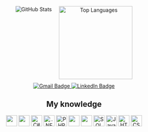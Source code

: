 <div align="center" style="display: flex; justify-content: center; flex-wrap: wrap;">
  <div style="margin: 10px;">
    <picture>
      <source
        srcset="https://github-readme-stats.vercel.app/api?username=Jaummmn&show_icons=true&theme=dark"
        media="(prefers-color-scheme: dark)"
      />
      <source
        srcset="https://github-readme-stats.vercel.app/api?username=Jaummmn&show_icons=true"
        media="(prefers-color-scheme: light), (prefers-color-scheme: no-preference)"
      />
      <img src="https://github-readme-stats.vercel.app/api?username=Jaummmn&show_icons=true" alt="GitHub Stats" />
    </picture>
  </div>

  <div style="margin: 10px;">
      <img height="200" src="https://github-readme-stats.vercel.app/api/top-langs?username=Jaummmn&layout=compact&langs_count=10&card_width=320&theme=dark" alt="Top Languages" />
  </div>
</div>


<!-- Seção de contato -->
<div align="center">
  <a href="mailto:joao.victor.martinho2@gmail.com">
    <img src="https://img.shields.io/badge/Gmail-D14836?style=for-the-badge&logo=gmail&logoColor=white" alt="Gmail Badge" />
  </a>
  <a href="https://www.linkedin.com/in/jo%C3%A3o-victor-de-andrade-martinho-3083b928b/" target="_blank">
    <img src="https://img.shields.io/badge/-LinkedIn-%230077B5?style=for-the-badge&logo=linkedin&logoColor=white" alt="LinkedIn Badge" />
  </a>
</div>

<!-- Seção de Linguagens de Programação -->
<div style="display: inline_block" align="center">
  <h2> My knowledge</h3>
  <div style="text-align: center;">
      <img align="center" height="30" margin src="https://cdn.jsdelivr.net/gh/devicons/devicon@latest/icons/rider/rider-original.svg" />       
      <img align="center" height="30" src="https://cdn.jsdelivr.net/gh/devicons/devicon@latest/icons/visualstudio/visualstudio-original.svg" />       
      <img align="center" height="30" src="https://cdn.jsdelivr.net/gh/devicons/devicon@latest/icons/csharp/csharp-original.svg" alt="C# Badge" />  
      <img align="center" height="30" src="https://cdn.jsdelivr.net/gh/devicons/devicon@latest/icons/dotnetcore/dotnetcore-original.svg" alt=".NET Core Badge" />       
      <img align="center" height="30" src="https://cdn.jsdelivr.net/gh/devicons/devicon@latest/icons/php/php-original.svg" alt="PHP Badge" />
      <img align="center" height="30" src="https://cdn.jsdelivr.net/gh/devicons/devicon@latest/icons/composer/composer-original.svg" />        
      <img align="center" height="30" src="https://cdn.jsdelivr.net/gh/devicons/devicon@latest/icons/mysql/mysql-original-wordmark.svg" />
      <img align="center" height="30" src="https://cdn.jsdelivr.net/gh/devicons/devicon@latest/icons/microsoftsqlserver/microsoftsqlserver-original.svg" alt="SQL Server Badge" />      
      <img align="center" height="30" src="https://cdn.jsdelivr.net/gh/devicons/devicon@latest/icons/javascript/javascript-plain.svg" alt="JavaScript Badge" />
      <img align="center" height="30" src="https://cdn.jsdelivr.net/gh/devicons/devicon@latest/icons/html5/html5-plain-wordmark.svg" alt="HTML5 Badge" />
      <img align="center" height="30" src="https://cdn.jsdelivr.net/gh/devicons/devicon@latest/icons/css3/css3-plain-wordmark.svg" alt="CSS3 Badge" />
  </div>
</div>
